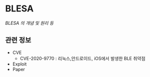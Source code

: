 # BLESA
*BLESA 의 개념 및 원리 등*

## 관련 정보
- CVE
    - CVE-2020-9770 : 리눅스,안드로이드, iOS에서 발생한 BLE 취약점
- Exploit
- Paper
